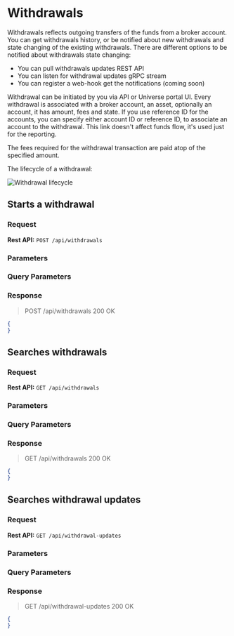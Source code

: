 # Withdrawals

Withdrawals reflects outgoing transfers of the funds from a broker account. You can get withdrawals history, or be notified about new withdrawals and state changing of the existing withdrawals. There are different options to be notified about withdrawals state changing:

* You can pull withdrawals updates REST API
* You can listen for withdrawal updates gRPC stream
* You can register a web-hook get the notifications (coming soon)

Withdrawal can be initiated by you via API or Universe portal UI. Every withdrawal is associated with a broker account, an asset, optionally an account, it has amount, fees and state. If you use reference ID for the accounts, you can specify either account ID or reference ID, to associate an account to the withdrawal. This link doesn't affect funds flow, it's used just for the reporting.

The fees required for the withdrawal transaction are paid atop of the specified amount.

The lifecycle of a withdrawal:

<img src="https://github.com/swisschain/Sirius.Api.Docs/raw/master/source/images/withdrawal-lyfecycle.png" alt="Withdrawal lifecycle"/>

## Starts a withdrawal

### Request

**Rest API:** `POST /api/withdrawals`

### Parameters

### Query Parameters

### Response

> POST /api/withdrawals 200 OK

```json
{
}
```

## Searches withdrawals

### Request

**Rest API:** `GET /api/withdrawals`

### Parameters

### Query Parameters

### Response

> GET /api/withdrawals 200 OK

```json
{
}
```

## Searches withdrawal updates

### Request

**Rest API:** `GET /api/withdrawal-updates`

### Parameters

### Query Parameters

### Response

> GET /api/withdrawal-updates 200 OK

```json
{
}
```